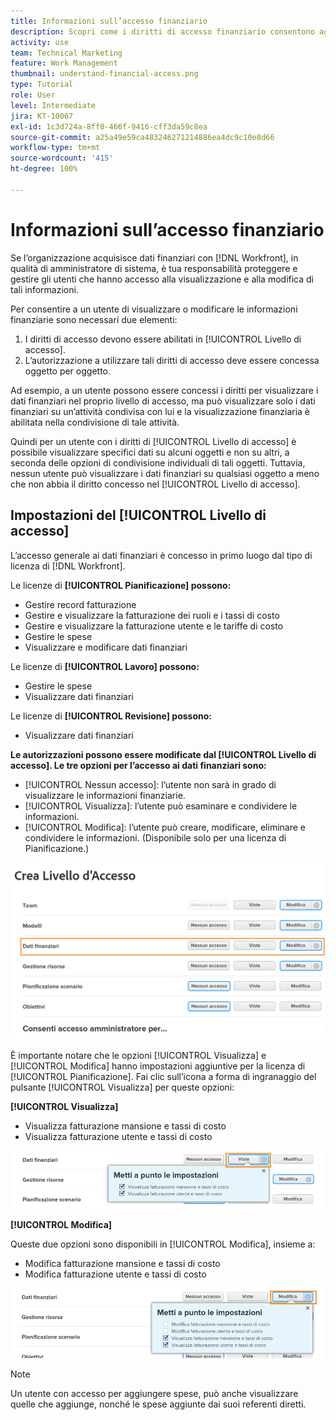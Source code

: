 ```yaml
---
title: Informazioni sull’accesso finanziario
description: Scopri come i diritti di accesso finanziario consentono agli amministratori di controllare chi può visualizzare e modificare le informazioni finanziarie tracciate in Workfront.
activity: use
team: Technical Marketing
feature: Work Management
thumbnail: understand-financial-access.png
type: Tutorial
role: User
level: Intermediate
jira: KT-10067
exl-id: 1c3d724a-8ff0-466f-9416-cff3da59c8ea
source-git-commit: a25a49e59ca483246271214886ea4dc9c10e8d66
workflow-type: tm+mt
source-wordcount: '415'
ht-degree: 100%

---
```


# Informazioni sull’accesso finanziario

Se l’organizzazione acquisisce dati finanziari con [!DNL Workfront], in qualità di amministratore di sistema, è tua responsabilità proteggere e gestire gli utenti che hanno accesso alla visualizzazione e alla modifica di tali informazioni.

Per consentire a un utente di visualizzare o modificare le informazioni finanziarie sono necessari due elementi:

1. I diritti di accesso devono essere abilitati in [!UICONTROL Livello di accesso].
2. L’autorizzazione a utilizzare tali diritti di accesso deve essere concessa oggetto per oggetto.

Ad esempio, a un utente possono essere concessi i diritti per visualizzare i dati finanziari nel proprio livello di accesso, ma può visualizzare solo i dati finanziari su un’attività condivisa con lui e la visualizzazione finanziaria è abilitata nella condivisione di tale attività.

Quindi per un utente con i diritti di [!UICONTROL Livello di accesso] è possibile visualizzare specifici dati su alcuni oggetti e non su altri, a seconda delle opzioni di condivisione individuali di tali oggetti. Tuttavia, nessun utente può visualizzare i dati finanziari su qualsiasi oggetto a meno che non abbia il diritto concesso nel [!UICONTROL Livello di accesso].

## Impostazioni del [!UICONTROL Livello di accesso]

L’accesso generale ai dati finanziari è concesso in primo luogo dal tipo di licenza di [!DNL Workfront].

Le licenze di **[!UICONTROL Pianificazione] possono:**

* Gestire record fatturazione
* Gestire e visualizzare la fatturazione dei ruoli e i tassi di costo
* Gestire e visualizzare la fatturazione utente e le tariffe di costo
* Gestire le spese
* Visualizzare e modificare dati finanziari

Le licenze di **[!UICONTROL Lavoro] possono:**

* Gestire le spese
* Visualizzare dati finanziari

Le licenze di **[!UICONTROL Revisione] possono:**

* Visualizzare dati finanziari

**Le autorizzazioni possono essere modificate dal [!UICONTROL  Livello di accesso]. Le tre opzioni per l’accesso ai dati finanziari sono:**

* [!UICONTROL Nessun accesso]: l’utente non sarà in grado di visualizzare le informazioni finanziarie.
* [!UICONTROL Visualizza]: l’utente può esaminare e condividere le informazioni.
* [!UICONTROL Modifica]: l’utente può creare, modificare, eliminare e condividere le informazioni. (Disponibile solo per una licenza di Pianificazione.)

![Immagine che mostra le opzioni generali di Dati finanziari in un Livello di accesso](assets/setting-up-finances-8.png)

È importante notare che le opzioni [!UICONTROL Visualizza] e [!UICONTROL Modifica] hanno impostazioni aggiuntive per la licenza di [!UICONTROL Pianificazione]. Fai clic sull’icona a forma di ingranaggio del pulsante [!UICONTROL Visualizza] per queste opzioni:

**[!UICONTROL Visualizza]**

* Visualizza fatturazione mansione e tassi di costo
* Visualizza fatturazione utente e tassi di costo

![Immagine che mostra le opzioni della visualizzazione Dati finanziari in un Livello di accesso](assets/setting-up-finances-9.png)

**[!UICONTROL Modifica]**

Queste due opzioni sono disponibili in [!UICONTROL Modifica], insieme a:

* Modifica fatturazione mansione e tassi di costo
* Modifica fatturazione utente e tassi di costo

![Immagine che mostra le opzioni di modifica dei dati finanziari in un Livello di accesso](assets/setting-up-finances-10.png)

>[!NOTE]
>
>Un utente con accesso per aggiungere spese, può anche visualizzare quelle che aggiunge, nonché le spese aggiunte dai suoi referenti diretti.
